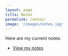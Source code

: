 ```yaml
---
layout: page
title: Notes
permalink: /notes/
image: '/images/notes.jpg'
---
```


Here are my current notes:
<ul>
  <li><a href="{{site.baseurl}}/notes/CSE_130.pdf">View my notes</a></li>
</ul>